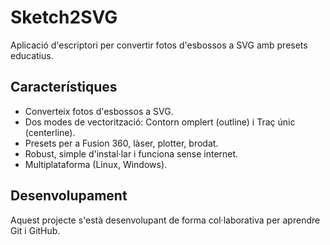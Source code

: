 # Sketch2SVG

Aplicació d'escriptori per convertir fotos d'esbossos a SVG amb presets educatius.

## Característiques
- Converteix fotos d'esbossos a SVG.
- Dos modes de vectorització: Contorn omplert (outline) i Traç únic (centerline).
- Presets per a Fusion 360, làser, plotter, brodat.
- Robust, simple d'instal·lar i funciona sense internet.
- Multiplataforma (Linux, Windows).

## Desenvolupament
Aquest projecte s'està desenvolupant de forma col·laborativa per aprendre Git i GitHub.
